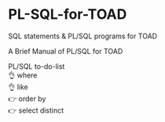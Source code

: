 # PL-SQL-for-TOAD
SQL statements &amp; PL/SQL programs for TOAD

A Brief Manual of PL/SQL for TOAD



PL/SQL to-do-list   
:ok_hand: where  
:ok_hand: like     
:point_right: order by  
:point_right: select distinct 

